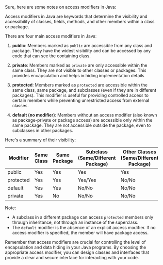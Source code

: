 Sure, here are some notes on access modifiers in Java:

Access modifiers in Java are keywords that determine the visibility and accessibility of classes, fields, methods, and other members within a class or package.

There are four main access modifiers in Java:

1. **public**: Members marked as `public` are accessible from any class and package. They have the widest visibility and can be accessed by any code that can see the containing class.

2. **private**: Members marked as `private` are only accessible within the same class. They are not visible to other classes or packages. This provides encapsulation and helps in hiding implementation details.

3. **protected**: Members marked as `protected` are accessible within the same class, same package, and subclasses (even if they are in different packages). This modifier is useful for providing controlled access to certain members while preventing unrestricted access from external classes.

4. **default (no modifier)**: Members without an access modifier (also known as package-private or package access) are accessible only within the same package. They are not accessible outside the package, even to subclasses in other packages.

Here's a summary of their visibility:

| Modifier    | Same Class | Same Package | Subclass (Same/Different Package) | Other Classes (Same/Different Package) |
|-------------|------------|--------------|-----------------------------------|--------------------------------------|
| public      | Yes        | Yes          | Yes                               | Yes                                  |
| protected   | Yes        | Yes          | Yes/Yes                           | No/No                                |
| default     | Yes        | Yes          | No/No                             | No/No                                |
| private     | Yes        | No           | No/No                             | No/No                                |

Note:
- A subclass in a different package can access `protected` members only through inheritance, not through an instance of the superclass.
- The `default` modifier is the absence of an explicit access modifier. If no access modifier is specified, the member will have package access.

Remember that access modifiers are crucial for controlling the level of encapsulation and data hiding in your Java programs. By choosing the appropriate access modifier, you can design classes and interfaces that provide a clear and secure interface for interacting with your code.